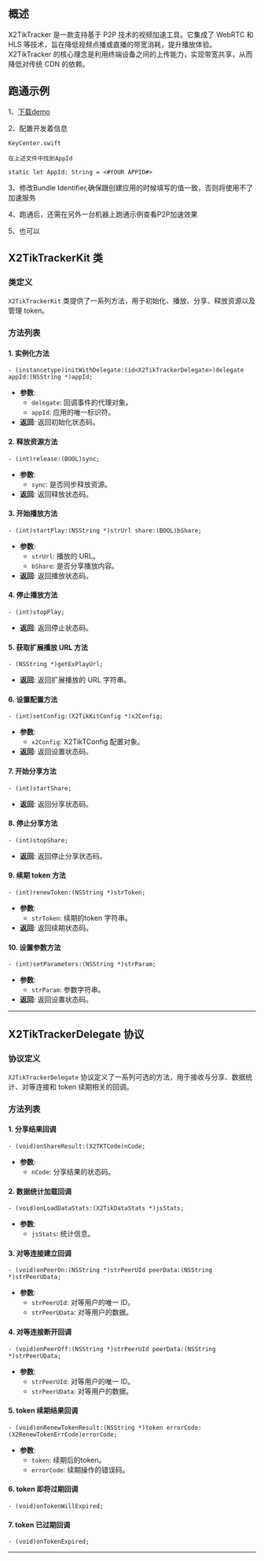 ## 概述

X2TikTracker 是一款支持基于 P2P 技术的视频加速工具。它集成了 WebRTC 和 HLS 等技术，旨在降低视频点播或直播的带宽消耗，提升播放体验。X2TikTracker 的核心理念是利用终端设备之间的上传能力，实现带宽共享，从而降低对传统 CDN 的依赖。

## 跑通示例

1、[下载demo](https://github.com/TikCDN/X2TikTracker-iOS)

2、配置开发着信息

```text
KeyCenter.swift

在上述文件中找到AppId

static let AppId: String = <#YOUR APPID#>
```

3、修改Bundle Identifier,确保跟创建应用的时候填写的值一致，否则将使用不了加速服务

4、跑通后，还需在另外一台机器上跑通示例查看P2P加速效果

5、也可以

## X2TikTrackerKit 类

### 类定义
`X2TikTrackerKit` 类提供了一系列方法，用于初始化、播放、分享、释放资源以及管理 token。

### 方法列表

#### 1. 实例化方法
```objc
- (instancetype)initWithDelegate:(id<X2TikTrackerDelegate>)delegate appId:(NSString *)appId;
```
- **参数**: 
  - `delegate`: 回调事件的代理对象。
  - `appId`: 应用的唯一标识符。
- **返回**: 返回初始化状态码。

#### 2. 释放资源方法
```objc
- (int)release:(BOOL)sync;
```
- **参数**: 
  - `sync`: 是否同步释放资源。
- **返回**: 返回释放状态码。

#### 3. 开始播放方法
```objc
- (int)startPlay:(NSString *)strUrl share:(BOOL)bShare;
```
- **参数**: 
  - `strUrl`: 播放的 URL。
  - `bShare`: 是否分享播放内容。
- **返回**: 返回播放状态码。

#### 4. 停止播放方法
```objc
- (int)stopPlay;
```
- **返回**: 返回停止状态码。

#### 5. 获取扩展播放 URL 方法
```objc
- (NSString *)getExPlayUrl;
```
- **返回**: 返回扩展播放的 URL 字符串。

#### 6. 设置配置方法
```objc
- (int)setConfig:(X2TikKitConfig *)x2Config;
```
- **参数**: 
  - `x2Config`: X2TikTConfig 配置对象。
- **返回**: 返回设置状态码。

#### 7. 开始分享方法
```objc
- (int)startShare;
```
- **返回**: 返回分享状态码。

#### 8. 停止分享方法
```objc
- (int)stopShare;
```
- **返回**: 返回停止分享状态码。

#### 9. 续期 token 方法
```objc
- (int)renewToken:(NSString *)strToken;
```
- **参数**: 
  - `strToken`: 续期的token 字符串。
- **返回**: 返回续期状态码。

#### 10. 设置参数方法
```objc
- (int)setParameters:(NSString *)strParam;
```
- **参数**: 
  - `strParam`: 参数字符串。
- **返回**: 返回设置状态码。

---


## X2TikTrackerDelegate 协议

### 协议定义
`X2TikTrackerDelegate` 协议定义了一系列可选的方法，用于接收与分享、数据统计、对等连接和 token 续期相关的回调。

### 方法列表

#### 1. 分享结果回调
```objc
- (void)onShareResult:(X2TKTCode)nCode;
```
- **参数**: 
  - `nCode`: 分享结果的状态码。

#### 2. 数据统计加载回调
```objc
- (void)onLoadDataStats:(X2TikDataStats *)jsStats;
```
- **参数**: 
  - `jsStats`: 统计信息。

#### 3. 对等连接建立回调
```objc
- (void)onPeerOn:(NSString *)strPeerUId peerData:(NSString *)strPeerUData;
```
- **参数**: 
  - `strPeerUId`: 对等用户的唯一 ID。
  - `strPeerUData`: 对等用户的数据。

#### 4. 对等连接断开回调
```objc
- (void)onPeerOff:(NSString *)strPeerUId peerData:(NSString *)strPeerUData;
```
- **参数**: 
  - `strPeerUId`: 对等用户的唯一 ID。
  - `strPeerUData`: 对等用户的数据。

#### 5. token 续期结果回调
```objc
- (void)onRenewTokenResult:(NSString *)token errorCode:(X2RenewTokenErrCode)errorCode;
```
- **参数**: 
  - `token`: 续期后的token。
  - `errorCode`: 续期操作的错误码。

#### 6. token 即将过期回调
```objc
- (void)onTokenWillExpired;
```

#### 7. token 已过期回调
```objc
- (void)onTokenExpired;
```

---
